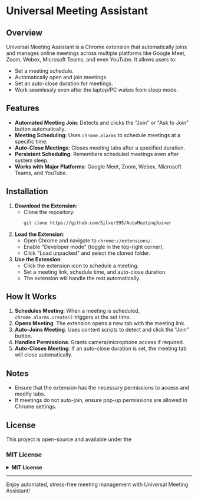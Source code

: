 # Universal Meeting Assistant

## Overview
Universal Meeting Assistant is a Chrome extension that automatically joins and manages online meetings across multiple platforms like Google Meet, Zoom, Webex, Microsoft Teams, and even YouTube. It allows users to:
- Set a meeting schedule.
- Automatically open and join meetings.
- Set an auto-close duration for meetings.
- Work seamlessly even after the laptop/PC wakes from sleep mode.

## Features
- **Automated Meeting Join**: Detects and clicks the "Join" or "Ask to Join" button automatically.
- **Meeting Scheduling**: Uses `chrome.alarms` to schedule meetings at a specific time.
- **Auto-Close Meetings**: Closes meeting tabs after a specified duration.
- **Persistent Scheduling**: Remembers scheduled meetings even after system sleep.
- **Works with Major Platforms**: Google Meet, Zoom, Webex, Microsoft Teams, and YouTube.

## Installation
1. **Download the Extension**:
   - Clone the repository:  
     ```sh
     git clone https://github.com/Silver595/AutoMeetingJoiner
     ```
2. **Load the Extension**:
   - Open Chrome and navigate to `chrome://extensions/`.
   - Enable "Developer mode" (toggle in the top-right corner).
   - Click "Load unpacked" and select the cloned folder.
3. **Use the Extension**:
   - Click the extension icon to schedule a meeting.
   - Set a meeting link, schedule time, and auto-close duration.
   - The extension will handle the rest automatically.

## How It Works
1. **Schedules Meeting**: When a meeting is scheduled, `chrome.alarms.create()` triggers at the set time.
2. **Opens Meeting**: The extension opens a new tab with the meeting link.
3. **Auto-Joins Meeting**: Uses content scripts to detect and click the "Join" button.
4. **Handles Permissions**: Grants camera/microphone access if required.
5. **Auto-Closes Meeting**: If an auto-close duration is set, the meeting tab will close automatically.

## Notes
- Ensure that the extension has the necessary permissions to access and modify tabs.
- If meetings do not auto-join, ensure pop-up permissions are allowed in Chrome settings.

## License
This project is open-source and available under the 

### MIT License
<details>
  <summary style="cursor: pointer; font-weight: bold;">MIT License</summary>
  <p>
  Permission is hereby granted, free of charge, to any person obtaining a copy of this software and associated documentation files (the "Software"), to deal in the Software without restriction, including without limitation the rights to use, copy, modify, merge, publish, distribute, sublicense, and/or sell copies of the Software, and to permit persons to whom the Software is furnished to do so, subject to the following conditions:
  </p>
</details>

---
Enjoy automated, stress-free meeting management with Universal Meeting Assistant!

